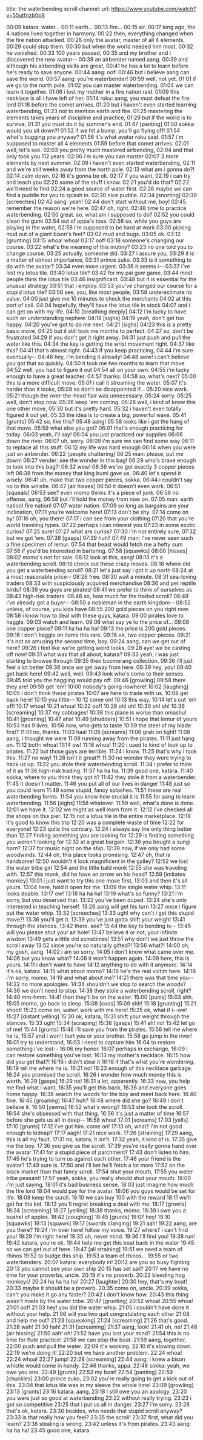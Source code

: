 title: the waterbending scroll
channel:
url: https://www.youtube.com/watch?v=55utfnzb0p8

00:09	katara: water...
00:11	earth...
00:13	fire...
00:15	air.
00:17	long ago, the 4 nations lived together in harmony.
00:22	then, everything changed when the fire nation attacked.
00:26	only the avatar, master of all 4 elements,
00:29	could stop them.
00:30	but when the world needed him most,
00:32	he vanished.
00:33	100 years passed,
00:35	and my brother and i discovered the new avatar--
00:38	an airbender named aang.
00:39	and although his airbending skills are great,
00:41	he has a lot to learn before he's ready to save anyone.
00:44	aang: oof!
00:46	but i believe aang can save the world.
00:57	aang: you're waterbender!
00:59	well, not yet.
01:01	if we go to the north pole,
01:02	you can master waterbending.
01:04	we can learn it together.
01:06	i lost my mother in a fire nation raid.
01:09	this necklace is all i have left of her.
01:14	roku: aang, you must defeat the fire lord
01:18	before the comet arrives.
01:20	but i haven't even started learning waterbending,
01:23	not to mention earth and fire.
01:25	mastering the elements takes years of discipline and practice,
01:29	but if the world is to survive,
01:31	you must do it by summer's end.
01:47	[panting]
01:50	sokka: would you sit down?!
01:52	if we hit a bump, you'll go flying off!
01:54	what's bugging you anyway?
01:56	it's what avatar roku said.
01:57	i'm supposed to master all 4 elements
01:59	before that comet arrives.
02:01	well, let's see.
02:03	you pretty much mastered airbending,
02:04	and that only took you 112 years.
02:06	i'm sure you can master
02:07	3 more elements by next summer.
02:09	i haven't even started waterbending,
02:11	and we're still weeks away from the north pole.
02:13	what am i gonna do?!
02:14	calm down.
02:16	it's gonna be ok.
02:17	if you want,
02:19	i can try and teach you
02:20	some of the stuff i know.
02:21	you'd do that?
02:22	we'll need to find
02:24	a good source of water first.
02:26	maybe we can find a puddle for you to splash in.
02:30	nice puddle.
02:34	[snorting]
02:39	[screeches]
02:42	aang: yeah!
02:44	don't start without me, boy!
02:45	remember the reason we're here.
02:47	oh, right.
02:48	time to practice waterbending.
02:50	great. so, what am i supposed to do?
02:52	you could clean the gunk
02:54	out of appa's toes.
02:56	so, while you guys are playing in the water,
02:58	i'm supposed to be hard at work
03:00	picking mud out of a giant bison's feet?
03:02	mud and bugs.
03:05	ok.
03:12	[grunting]
03:15	whoa! whoa!
03:17	oof!
03:18	someone's changing our course.
03:22	what's the meaning of this mutiny?
03:23	no one told you to change course.
03:25	actually, someone did.
03:27	i assure you,
03:29	it is a matter of utmost importance,
03:31	prince zuko.
03:33	is it something to do with the avatar?
03:34	even more urgent.
03:36	it seems i--
03:37	i've lost my lotus tile.
03:40	lotus tile?
03:42	for my pai gow game.
03:44	most people think the lotus tile
03:46	insignificant.
03:48	but it is essential for the unusual strategy
03:51	that i employ.
03:53	you've changed our course for a stupid lotus tile?
03:56	see, you, like most people,
03:58	underestimate its value.
04:00	just give me 10 minutes to check the merchants
04:02	at this port of call.
04:04	hopefully, they'll have the lotus tile in stock
04:07	and i can get on with my life.
04:10	[breathing deeply]
04:12	i'm lucky to have such an understanding nephew.
04:18	[sighs]
04:19	yeah, don't get too happy.
04:20	you've got to do me next.
04:21	[sighs]
04:23	this is a pretty basic move,
04:25	but it still took me months to perfect.
04:27	so, don't be frustrated
04:29	if you don't get it right away.
04:31	just push and pull the water like this.
04:34	the key is getting the wrist movement right.
04:37	like this?
04:41	that's almost right.
04:43	if you keep practicing,
04:44	i'm sure eventually--
04:46	hey, i'm bending it already!
04:48	wow! i can't believe you got that so quickly.
04:50	it took me two months to learn that move.
04:52	well, you had to figure it out
04:54	all on your own.
04:55	i'm lucky enough to have a great teacher.
04:57	thanks.
04:58	so, what's next?
05:00	this is a more difficult move.
05:01	i call it streaming the water.
05:07	it's harder than it looks,
05:08	so don't be disappointed if...
05:20	nice work.
05:21	though the over-the-head flair was unnecessary.
05:24	sorry.
05:25	well, don't stop now.
05:26	keep 'em coming.
05:28	well, i kind of know this one other move,
05:30	but it's pretty hard.
05:32	i haven't even totally figured it out yet.
05:33	the idea is to create a big, powerful wave.
05:41	[grunts]
05:42	so, like this?
05:48	aang!
05:58	looks like i got the hang of that move.
05:59	what else you got?
06:01	that's enough practicing for today.
06:03	yeah, i'll say!
06:04	you just practiced our supplies
06:06	down the river.
06:07	uh, sorry.
06:09	i'm sure we can find some way
06:11	to replace all this stuff.
06:12	my life was hard enough
06:14	when you were just an airbender.
06:22	[people chattering]
06:25	man: please, put me down!
06:27	vender: see the wonder in this bag!
06:29	who's brave enough to look into this bag?!
06:32	wow!
06:36	we've got exactly 3 copper pieces left
06:38	from the money that king bumi gave us.
06:40	let's spend it wisely.
06:41	uh, make that two copper pieces, sokka.
06:44	i couldn't say no to this whistle.
06:47	[air hisses]
06:50	it doesn't even work.
06:51	[squeals]
06:53	see? even momo thinks it's a piece of junk.
06:56	no offense, aang,
06:58	but i'll hold the money from now on.
07:05	man: earth nation! fire nation!
07:07	water nation.
07:09	so long as bargains are your inclination,
07:11	you're welcome here!
07:13	don't be shy.
07:14	come on by!
07:16	oh, you there!
07:17	i can see from your clothing
07:20	that you're world traveling types.
07:22	perhaps i can interest you
07:23	in some exotic curios?
07:25	sure!
07:27	what are curios?
07:30	i'm not entirely sure,
07:32	but we got 'em.
07:38	[gasps]
07:39	huh?
07:49	man: i've never seen such a fine specimen of lemur.
07:54	that beast would fetch me a hefty sum
07:56	if you'd be interested in bartering.
07:58	[squawks]
08:00	[hisses]
08:02	momo's not for sale.
08:12	look at this, aang!
08:13	it's a waterbending scroll.
08:16	check out these crazy moves.
08:18	where did you get a waterbending scroll?
08:21	let's just say i got it up north
08:24	at a most reasonable price--
08:26	free.
08:30	wait a minute.
08:31	sea-loving traders
08:33	with suspiciously acquired merchandise
08:36	and pet reptile birds?
08:39	you guys are pirates!
08:41	we prefer to think of ourselves as
08:43	high-risk traders.
08:46	so, how much for the traded scroll?
08:49	i've already got a buyer--
08:50	a nobleman in the earth kingdom--
08:52	unless, of course, you kids have
08:55	200 gold pieces on you right now.
08:58	i know how to deal with these guys, katara.
09:00	pirates love to haggle.
09:03	watch and learn.
09:06	what say ye to the price of...
09:08	one copper piece?
09:11	ha ha ha ha!
09:13	the price is 200 gold pieces.
09:16	i don't haggle on items this rare.
09:18	ok, two copper pieces.
09:21	it's not as amusing the second time, boy.
09:24	aang, can we get out of here?
09:26	i feel like we're getting weird looks.
09:28	aye! we be casting off now!
09:31	what was that all about, katara?
09:33	yeah, i was just starting to browse through
09:35	their boomerang collection.
09:36	i'll just feel a lot better
09:38	once we get away from here.
09:39	hey, you!
09:40	get back here!
09:42	well, well.
09:43	look who's come to their senses.
09:45	told you the haggling would pay off.
09:46	[growling]
09:58	there they are!
09:59	get 'em!
10:00	nobody's going nowhere!
10:02	[laughing]
10:05	i don't think these pirates
10:07	are here to trade with us.
10:08	get back here!
10:10	you little--
10:12	come on!
10:13	this way.
10:14	let's cut 'em off!
10:17	whoa!
10:21	whoa!
10:22	oof!
10:28	oh! oh!
10:30	oh! oh!
10:36	[screaming]
10:37	my cabbages!
10:38	this place is worse than omashu!
10:41	[groaning]
10:47	aha!
10:49	[shudders]
10:51	i hope that lemur of yours
10:53	has 9 lives.
10:56	now, who gets to taste
10:59	the steel of my blade first?
11:01	no, thanks.
11:03	haa!
11:05	[screams]
11:06	grab on tight!
11:08	aang, i thought we were
11:09	running away from the pirates.
11:11	just hang on.
11:12	both: whoa!
11:14	ow!
11:16	whoa!
11:20	i used to kind of look up to pirates,
11:22	but those guys are terrible.
11:24	i know.
11:25	that's why i took this.
11:27	no way!
11:28	isn't it great?!
11:30	no wonder they were trying to hack us up.
11:32	you stole their waterbending scroll.
11:34	i prefer to think of it as
11:36	high-risk trading.
11:37	ha ha ha.
11:39	good one, katara.
11:40	sokka, where to you think they got it?
11:42	they stole it from a waterbender.
11:45	it doesn't matter.
11:46	you put all of our lives in danger
11:48	just so you could learn
11:49	some stupid, fancy splashes.
11:51	these are real waterbending forms.
11:54	you know how crucial it is
11:55	for aang to learn waterbending.
11:56	[sighs]
11:58	whatever.
11:59	well, what's done is done.
12:01	we have it.
12:02	we might as well learn from it.
12:12	i've checked all the shops on this pier.
12:15	not a lotus tile in the entire marketplace.
12:19	it's good to know this trip
12:20	was a complete waste of time
12:22	for everyone!
12:23	quite the contrary.
12:24	i always say the only thing better than
12:27	finding something you are looking for
12:29	is finding something you weren't looking for
12:32	at a great bargain.
12:36	you bought a sungi horn?
12:37	for music night on the ship.
12:39	now, if we only had some woodwinds.
12:44	oh, this place looks promising.
12:47	oh, that is handsome!
12:50	wouldn't it look magnificent in the galley?
12:52	we lost the water tribe girl
12:54	and the little bald monk
12:55	she was traveling with.
12:57	this monk, did he have an arrow on his head?
12:59	[imitates monkey]
13:01	i just want to try this one move first,
13:03	and then it's all yours.
13:04	here, hold it open for me.
13:09	the single water whip.
13:11	looks doable.
13:17	ow!
13:18	ha ha ha!
13:19	what's so funny?
13:21	i'm sorry, but you deserved that.
13:22	you've been duped.
13:24	she's only interested in teaching herself.
13:26	aang will get his turn
13:27	once i figure out the water whip.
13:32	[screeches]
13:33	ugh! why can't i get this stupid move?!
13:36	you'll get it.
13:39	you've just gotta shift your weight
13:41	through the stances.
13:42	there. see?
13:44	the key to bending is--
13:45	will you please shut your air hole!
13:47	believe it or not, your infinite wisdom
13:49	gets a little old sometimes!
13:51	why don't we just throw the scroll away
13:52	since you're so naturally gifted?!
13:56	what?!
14:00	oh, my gosh, aang.
14:02	i am so sorry.
14:05	i don't know what came over me.
14:06	but you know what?
14:08	it won't happen again.
14:09	here, this is yours.
14:11	i don't want to have
14:12	anything to do with it anymore.
14:14	it's ok, katara.
14:15	what about momo?
14:16	he's the real victim here.
14:18	i'm sorry, momo.
14:19	and what about me?
14:21	there was that time you--
14:22	no more apologies.
14:34	shouldn't we stop to search the woods?
14:36	we don't need to stop.
14:38	they stole a waterbending scroll, right?
14:40	mm-hmm.
14:41	then they'll be on the water.
15:00	[purrs]
15:03	shh.
15:05	momo, go back to sleep.
15:08	[coos]
15:09	shh!
15:18	[grunting]
15:21	shoot!
15:23	come on, water! work with me here!
15:25	ok, what if i--ow!
15:27	[distant yelling]
15:30	ok, katara,
15:31	shift your weight through the stances.
15:33	ugh!
15:34	[scraping]
15:38	[gasps]
15:41	ah! no!
15:42	let go of me!
15:44	[grunts]
15:46	i'll save you from the pirates.
15:56	tell me where he is,
15:57	and i won't hurt you or your brother.
15:58	go jump in the river!
16:01	try to understand,
16:03	i need to capture him
16:04	to restore something i've lost--
16:06	my honor.
16:07	perhaps in exchange,
16:09	i can restore something you've lost.
16:13	my mother's necklace.
16:15	how did you get that?!
16:16	i didn't steal it
16:18	if that's what you're wondering.
16:19	tell me where he is.
16:21	no!
16:23	enough of this necklace garbage.
16:24	you promised the scroll.
16:26	i wonder how much money this is worth.
16:29	[gasps]
16:29	no!
16:31	a lot, apparently.
16:33	now, you help me find what i want,
16:35	you'll get this back,
16:36	and everyone goes home happy.
16:38	search the woods for the boy and meet back here.
16:40	fine.
16:45	[groaning]
16:47	huh?
16:48	where did she go?
16:49	i don't believe it.
16:50	[yawns]
16:52	what's wrong?
16:53	she took the scroll.
16:54	she's obsessed with that thing.
16:56	it's just a matter of time
16:57	before she gets us all in deep--
16:58	whoa!
17:01	[screams]
17:03	[yells]
17:10	[grunts]
17:12	i've got him. come on!
17:13	oh, what? i'm not good enough to kidnap?
17:17	aagh!
17:21	nice work.
17:26	[straining]
17:29	aang, this is all my fault.
17:31	no, katara, it isn't.
17:32	yeah, it kind of is.
17:35	give me the boy.
17:36	you give us the scroll.
17:39	you're really gonna hand over the avatar
17:41	for a stupid piece of parchment?
17:43	don't listen to him.
17:45	he's trying to turn us against each other.
17:46	your friend is the avatar?
17:49	sure is.
17:50	and i'll bet he'll fetch a lot more
17:52	on the black market than that fancy scroll.
17:54	shut your mouth,
17:55	you water tribe peasant!
17:57	yeah, sokka, you really should shut your mouth.
18:00	i'm just saying,
18:01	it's bad business sense.
18:03	just imagine how much the fire lord
18:04	would pay for the avatar.
18:06	you guys would be set for life.
18:08	keep the scroll.
18:10	we can buy 100 with the reward
18:11	we'll get for the kid.
18:13	you'll regret breaking a deal with me.
18:17	[growls]
18:24	[screaming]
18:27	[yelling]
18:38	thanks, momo.
18:39	i owe you a bushel of apples.
18:42	[coughing]
18:45	[grunts]
19:07	hey!
19:10	[squawks]
19:13	[squawk]
19:17	[swords clanging]
19:21	aah!
19:22	aang, are you there?
19:24	i'm over here! follow my voice.
19:27	where? i can't find you!
19:29	i'm right here!
19:35	uh, never mind.
19:36	i'll find you!
19:38	run!
19:42	katara, you're ok.
19:44	help me get this boat back in the water
19:45	so we can get out of here.
19:47	[all straining]
19:51	we need a team of rhinos
19:52	to budge this ship.
19:53	a team of rhinos...
19:55	or two waterbenders.
20:07	katara: everybody in!
20:12	are you so busy fighting
20:13	you cannot see your own ship
20:15	has set sail?
20:17	we have no time for your proverbs, uncle.
20:19	it's no proverb.
20:22	bleeding hog monkeys!
20:24	ha ha ha ha!
20:27	[laughter]
20:30	hey, that's my boat!
20:33	maybe it should be a proverb.
20:35	come on, uncle.
20:39	sokka, can't you make it go any faster?
20:42	i don't know how.
20:43	this thing wasn't made by the water tribe.
20:47	[grunting]
20:52	whoa!
20:55	whoa!
21:01	oof!
21:03	hey! you did the water whip.
21:05	i couldn't have done it without your help.
21:06	will you two quit congratulating each other
21:08	and help me out?
21:23	[squeaking]
21:24	[screaming]
21:26	that's good.
21:28	wah!
21:30	hah!
21:31	[screaming]
21:37	aang, look!
21:41	oh, no!
21:48	[air hissing]
21:50	aah! oh!
21:52	have you lost your mind?
21:54	this is no time for flute practice!
21:58	we can stop the boat.
21:59	aang, together,
22:00	push and pull the water.
22:09	it's working.
22:10	it's slowing down.
22:19	we're doing it!
22:20	but we have another problem.
22:24	whoa!
22:24	whoa!
22:27	jump!
22:28	[screaming]
22:44	aang: i knew a bison whistle would come in handy.
22:46	thanks, appa.
22:48	sokka: yeah, we owe you one.
22:49	[grunts]
22:53	my boat!
22:54	[panting]
22:59	[chuckles]
23:00	prince zuko,
23:02	you're really going to get a kick out of this.
23:04	that lotus tile was in my sleeve the whole time!
23:09	[growling]
23:13	[grunts]
23:16	katara: aang,
23:18	i still owe you an apology.
23:20	you were just so good at waterbending
23:22	without really trying.
23:23	i got so competitive
23:25	that i put us all in danger.
23:27	i'm sorry.
23:28	that's ok, katara.
23:30	besides, who needs that stupid scroll anyway?
23:33	is that really how you feel?
23:35	the scroll!
23:37	first, what did you learn?
23:38	stealing is wrong.
23:42	unless it's from pirates.
23:43	aang: ha ha ha!
23:45	good one, katara.